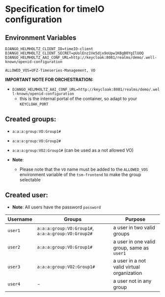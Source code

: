 # Specification for timeIO configuration

## Environment Variables

```
DJANGO_HELMHOLTZ_CLIENT_ID=timeIO-client
DJANGO_HELMHOLTZ_CLIENT_SECRET=pUolEnz1Ve5djx9oUpw1KBgB0YgIlUOQ
DJANGO_HELMHOLTZ_AAI_CONF_URL=http://keycloak:8081/realms/demo/.well-known/openid-configuration

ALLOWED_VOS=UFZ-Timeseries-Management, VO
```
 __IMPORTANT NOTE FOR ORCHESTRATION:__
- `DJANGO_HELMHOLTZ_AAI_CONF_URL=http://keycloak:8081/realms/demo/.well-known/openid-configuration`
  - this is the internal portal of the container, so adapt to your `KEYCLOAK_PORT`

## Created groups:

  - `a:a:a:group:VO:Group1#`
  - `a:a:a:group:VO:Group2#`
  - `a:a:a:group:VO2:Group1#` (can be used as a not allowed VO)

- __Note__:

  - Please note that the `VO` name must be added to the `ALLOWED_VOS` environment variable of the `tsm-frontend` to make the group selectable

## Created user:
  - __Note__:  All users have the password `password`


| Username | Groups                                             | Purpose                                    |
| -------- | -------------------------------------------------- | ------------------------------------------ |
| `user1`  | `a:a:a:group:VO:Group1#`, `a:a:a:group:VO:Group2#` | a user in two valid groups                 |
| `user2`  | `a:a:a:group:VO:Group1#`                           | a user in one valid group, same as `user1` |
| `user3`  | `a:a:a:group:VO2:Group1#`                          | a user in a not valid virtual organization |
| `user4`  | -                                                  | a user not in any group                    |

